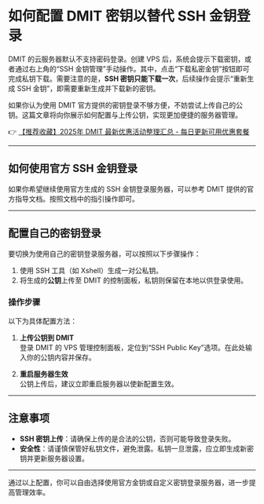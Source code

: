 # 如何配置 DMIT 密钥以替代 SSH 金钥登录

DMIT 的云服务器默认不支持密码登录。创建 VPS 后，系统会提示下载密钥，或者通过右上角的“SSH 金钥管理”手动操作。其中，点击“下载私密金钥”按钮即可完成私钥下载。需要注意的是，**SSH 密钥只能下载一次**，后续操作会提示“重新生成 SSH 金钥”，即需要重新生成并下载新的密钥。

如果你认为使用 DMIT 官方提供的密钥登录不够方便，不妨尝试上传自己的公钥。这篇文章将向你展示如何配置与上传公钥，实现更加便捷的服务器管理。

👉 [【推荐收藏】2025年 DMIT 最新优惠活动整理汇总 - 每日更新可用优惠套餐](https://bit.ly/dmit_coupon)

---

## 如何使用官方 SSH 金钥登录

如果你希望继续使用官方生成的 SSH 金钥登录服务器，可以参考 DMIT 提供的官方指导文档。按照文档中的指引操作即可。

---

## 配置自己的密钥登录

要切换为使用自己的密钥登录服务器，可以按照以下步骤操作：

1. 使用 SSH 工具（如 Xshell）生成一对公私钥。
2. 将生成的**公钥**上传至 DMIT 的控制面板，私钥则保留在本地以供登录使用。

### 操作步骤
以下为具体配置方法：

1. **上传公钥到 DMIT**  
   登录 DMIT 的 VPS 管理控制面板，定位到“SSH Public Key”选项。在此处输入你的公钥内容并保存。  

2. **重启服务器生效**  
   公钥上传后，建议立即重启服务器以使新配置生效。

---

## 注意事项

- **SSH 密钥上传**：请确保上传的是合法的公钥，否则可能导致登录失败。
- **安全性**：请谨慎保管好私钥文件，避免泄露。私钥一旦泄露，应立即生成新密钥并更新服务器设置。

---

通过以上配置，你可以自由选择使用官方金钥或自定义密钥登录服务器，进一步提高管理效率。